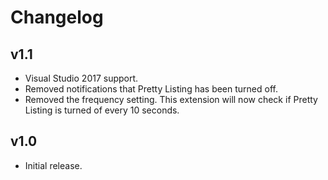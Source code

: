 # Changelog

## v1.1

* Visual Studio 2017 support.
* Removed notifications that Pretty Listing has been turned off.
* Removed the frequency setting. This extension will now check if Pretty Listing is turned of every 10 seconds.

## v1.0

* Initial release.
